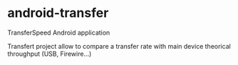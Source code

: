 # android-transfer
TransferSpeed Android application

Transfert project allow to compare a transfer rate with main device theorical throughput (USB, Firewire...)
